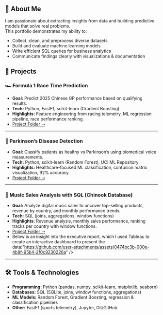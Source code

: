 
## 👤 About Me  
I am passionate about extracting insights from data and building predictive models that solve real problems.  
This portfolio demonstrates my ability to:  
- Collect, clean, and preprocess diverse datasets  
- Build and evaluate machine learning models 
- Write efficient SQL queries for business analytics  
- Communicate findings clearly with visualizations & documentation  



## 📂 Projects  

### 🏎️ Formula 1 Race Time Prediction  
- **Goal:** Predict 2025 Chinese GP performance based on qualifying results.  
- **Tech:** Python, FastF1, scikit-learn (Gradient Boosting)  
- **Highlights:** Feature engineering from racing telemetry, ML regression pipeline, race performance ranking.  
- [Project Folder ➝](https://github.com/ano9989/Projects/blob/main/F1%20ML%20model) 

---

### 🧠 Parkinson’s Disease Detection  
- **Goal:** Classify patients as healthy vs Parkinson’s using biomedical voice measurements.  
- **Tech:** Python, scikit-learn (Random Forest), UCI ML Repository  
- **Highlights:** Healthcare-focused ML classification, confusion matrix visualization, 92% accuracy.  
- [Project Folder ➝](https://github.com/ano9989/Projects/blob/main/Parkinson's%20detection%20model)  

---

### 🎵 Music Sales Analysis with SQL (Chinook Database)  
- **Goal:** Analyze digital music sales to uncover top-selling products, revenue by country, and monthly performance trends.  
- **Tech:** SQL (joins, aggregations, window functions)  
- **Highlights:** Revenue analysis, monthly sales performance, ranking tracks per country with window functions.  
- [Project Folder ➝](https://github.com/ano9989/Projects/blob/main/Business%20Insights%20SQL)
- Below is an insight into the executive report, which I used Tableau to create an interactive dashboard to present the data:"https://github.com/user-attachments/assets/0474bc3b-000e-4b8f-95b4-2f0c9230226a" />

---

## 🛠️ Tools & Technologies  
- **Programming:** Python (pandas, numpy, scikit-learn, matplotlib, seaborn)  
- **Databases:** SQL (SQLite, joins, window functions, aggregations)  
- **ML Models:** Random Forest, Gradient Boosting, regression & classification pipelines  
- **Other:** FastF1 (sports telemetry), Jupyter, Git/GitHub  





